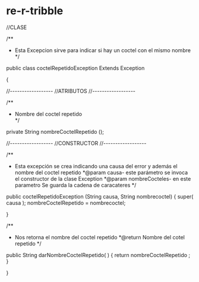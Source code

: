 # re-r-tribble
//CLASE

/**
* Esta Excepcion sirve para indicar si hay un coctel con el mismo nombre 
*/

public class coctelRepetidoException  Extends  Exception

{


//------------------
//ATRIBUTOS
//------------------

/**
* Nombre del coctel repetido  
*/

private String nombreCoctelRepetido ();

//------------------
//CONSTRUCTOR
//------------------

/**
* Esta excepción se crea indicando una causa del error y además el nombre del coctel repetido 
*@param causa- este parámetro se invoca el constructor de la clase Exception
*@param nombreCocteles- en este parametro Se guarda la cadena de caracateres 
*/

public coctelRepetidoException (String causa, String nombrecoctel)
{
  super( causa );
  nombreCoctelRepetido = nombrecoctel;

}

/**
* Nos retorna el nombre del coctel repetido 
*@return Nombre del cotel repetido
*/

 public String darNombreCoctelRepetido( )
 {
        return nombreCoctelRepetido ;
  }


}







